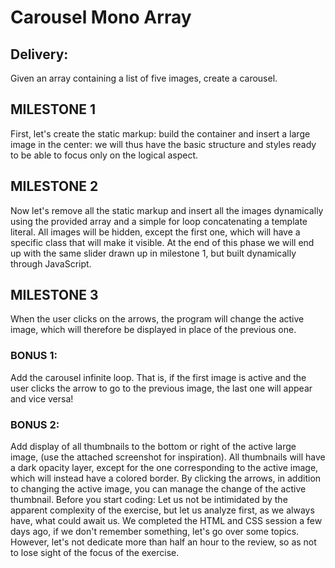 # Carousel Mono Array

## Delivery:

Given an array containing a list of five images, create a carousel.

## MILESTONE 1

First, let's create the static markup: build the container and insert a large image in the center: we will thus have the basic structure and styles ready to be able to focus only on the logical aspect.

## MILESTONE 2

Now let's remove all the static markup and insert all the images dynamically using the provided array and a simple for loop concatenating a template literal.
All images will be hidden, except the first one, which will have a specific class that will make it visible.
At the end of this phase we will end up with the same slider drawn up in milestone 1, but built dynamically through JavaScript.

## MILESTONE 3

When the user clicks on the arrows, the program will change the active image, which will therefore be displayed in place of the previous one.

### BONUS 1:

Add the carousel infinite loop. That is, if the first image is active and the user clicks the arrow to go to the previous image, the last one will appear and vice versa!

### BONUS 2:

Add display of all thumbnails to the bottom or right of the active large image, (use the attached screenshot for inspiration). All thumbnails will have a dark opacity layer, except for the one corresponding to the active image, which will instead have a colored border.
By clicking the arrows, in addition to changing the active image, you can manage the change of the active thumbnail.
Before you start coding:
Let us not be intimidated by the apparent complexity of the exercise, but let us analyze first, as we always have, what could await us. We completed the HTML and CSS session a few days ago, if we don't remember something, let's go over some topics. However, let's not dedicate more than half an hour to the review, so as not to lose sight of the focus of the exercise.
